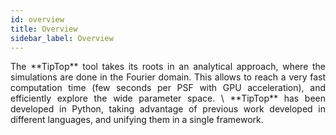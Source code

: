 ```yaml
---
id: overview
title: Overview
sidebar_label: Overview
---
```


<p align="justify">
The **TipTop** tool takes its roots in an analytical approach, where the simulations are done in the Fourier domain. This allows to reach a very fast computation time (few seconds per PSF with GPU acceleration), and efficiently explore the wide parameter space. \
**TipTop** has been developed in Python, taking advantage of previous work developed in different languages, and unifying them in a single framework.
</p>
